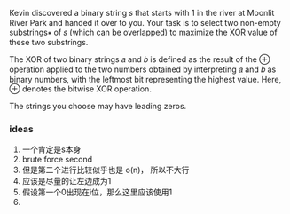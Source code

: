 Kevin discovered a binary string 𝑠
 that starts with 1 in the river at Moonlit River Park and handed it over to you. Your task is to select two non-empty substrings∗
 of 𝑠
 (which can be overlapped) to maximize the XOR value of these two substrings.

The XOR of two binary strings 𝑎
 and 𝑏
 is defined as the result of the ⊕
 operation applied to the two numbers obtained by interpreting 𝑎
 and 𝑏
 as binary numbers, with the leftmost bit representing the highest value. Here, ⊕
 denotes the bitwise XOR operation.

The strings you choose may have leading zeros.

### ideas
1. 一个肯定是s本身
2. brute force second
3. 但是第二个进行比较似乎也是 o(n)， 所以不大行
4. 应该是尽量的让左边成为1
5. 假设第一个0出现在i位，那么这里应该使用1
6. 